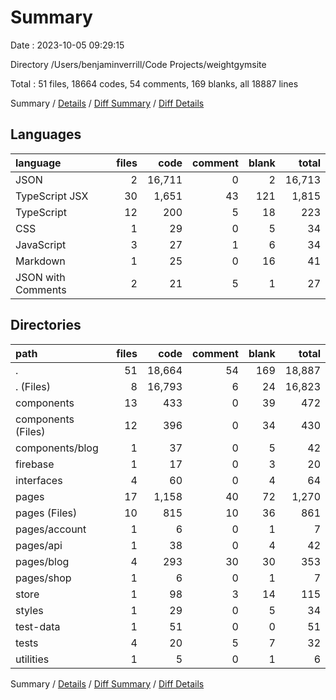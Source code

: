 # Summary

Date : 2023-10-05 09:29:15

Directory /Users/benjaminverrill/Code Projects/weightgymsite

Total : 51 files,  18664 codes, 54 comments, 169 blanks, all 18887 lines

Summary / [Details](details.md) / [Diff Summary](diff.md) / [Diff Details](diff-details.md)

## Languages
| language | files | code | comment | blank | total |
| :--- | ---: | ---: | ---: | ---: | ---: |
| JSON | 2 | 16,711 | 0 | 2 | 16,713 |
| TypeScript JSX | 30 | 1,651 | 43 | 121 | 1,815 |
| TypeScript | 12 | 200 | 5 | 18 | 223 |
| CSS | 1 | 29 | 0 | 5 | 34 |
| JavaScript | 3 | 27 | 1 | 6 | 34 |
| Markdown | 1 | 25 | 0 | 16 | 41 |
| JSON with Comments | 2 | 21 | 5 | 1 | 27 |

## Directories
| path | files | code | comment | blank | total |
| :--- | ---: | ---: | ---: | ---: | ---: |
| . | 51 | 18,664 | 54 | 169 | 18,887 |
| . (Files) | 8 | 16,793 | 6 | 24 | 16,823 |
| components | 13 | 433 | 0 | 39 | 472 |
| components (Files) | 12 | 396 | 0 | 34 | 430 |
| components/blog | 1 | 37 | 0 | 5 | 42 |
| firebase | 1 | 17 | 0 | 3 | 20 |
| interfaces | 4 | 60 | 0 | 4 | 64 |
| pages | 17 | 1,158 | 40 | 72 | 1,270 |
| pages (Files) | 10 | 815 | 10 | 36 | 861 |
| pages/account | 1 | 6 | 0 | 1 | 7 |
| pages/api | 1 | 38 | 0 | 4 | 42 |
| pages/blog | 4 | 293 | 30 | 30 | 353 |
| pages/shop | 1 | 6 | 0 | 1 | 7 |
| store | 1 | 98 | 3 | 14 | 115 |
| styles | 1 | 29 | 0 | 5 | 34 |
| test-data | 1 | 51 | 0 | 0 | 51 |
| tests | 4 | 20 | 5 | 7 | 32 |
| utilities | 1 | 5 | 0 | 1 | 6 |

Summary / [Details](details.md) / [Diff Summary](diff.md) / [Diff Details](diff-details.md)